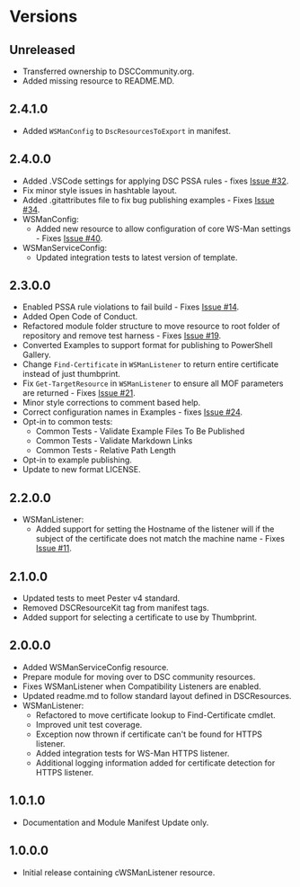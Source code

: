 # Versions

## Unreleased

- Transferred ownership to DSCCommunity.org.
- Added missing resource to README.MD.

## 2.4.1.0

- Added `WSManConfig` to `DscResourcesToExport` in manifest.

## 2.4.0.0

- Added .VSCode settings for applying DSC PSSA rules - fixes [Issue #32](https://github.com/dsccommunity/WSManDsc/issues/32).
- Fix minor style issues in hashtable layout.
- Added .gitattributes file to fix bug publishing examples - Fixes [Issue #34](https://github.com/dsccommunity/WSManDsc/issues/34).
- WSManConfig:
  - Added new resource to allow configuration of core WS-Man
    settings - Fixes [Issue #40](https://github.com/dsccommunity/WSManDsc/issues/40).
- WSManServiceConfig:
  - Updated integration tests to latest version of template.

## 2.3.0.0

- Enabled PSSA rule violations to fail build - Fixes [Issue #14](https://github.com/dsccommunity/WSManDsc/issues/14).
- Added Open Code of Conduct.
- Refactored module folder structure to move resource
  to root folder of repository and remove test harness - Fixes [Issue #19](https://github.com/dsccommunity/WSManDsc/issues/19).
- Converted Examples to support format for publishing to PowerShell
  Gallery.
- Change `Find-Certificate` in `WSManListener` to return entire certificate
  instead of just thumbprint.
- Fix `Get-TargetResource` in `WSManListener` to ensure all MOF parameters are
  returned - Fixes [Issue #21](https://github.com/dsccommunity/WSManDsc/issues/21).
- Minor style corrections to comment based help.
- Correct configuration names in Examples - fixes [Issue #24](https://github.com/dsccommunity/WSManDsc/issues/24).
- Opt-in to common tests:
  - Common Tests - Validate Example Files To Be Published
  - Common Tests - Validate Markdown Links
  - Common Tests - Relative Path Length
- Opt-in to example publishing.
- Update to new format LICENSE.

## 2.2.0.0

- WSManListener:
  - Added support for setting the Hostname of the listener will if the
    subject of the certificate does not match the machine name - Fixes [Issue #11](https://github.com/dsccommunity/WSManDsc/issues/11).

## 2.1.0.0

- Updated tests to meet Pester v4 standard.
- Removed DSCResourceKit tag from manifest tags.
- Added support for selecting a certificate to use by Thumbprint.

## 2.0.0.0

- Added WSManServiceConfig resource.
- Prepare module for moving over to DSC community resources.
- Fixes WSManListener when Compatibility Listeners are enabled.
- Updated readme.md to follow standard layout defined in DSCResources.
- WSManListener:
  - Refactored to move certificate lookup to Find-Certificate cmdlet.
  - Improved unit test coverage.
  - Exception now thrown if certificate can't be found for HTTPS listener.
  - Added integration tests for WS-Man HTTPS listener.
  - Additional logging information added for certificate detection for HTTPS listener.

## 1.0.1.0

- Documentation and Module Manifest Update only.

## 1.0.0.0

- Initial release containing cWSManListener resource.
